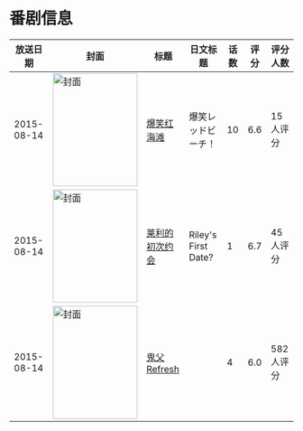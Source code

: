 # 番剧信息

|放送日期|封面|标题|日文标题|话数|评分|评分人数|
|---|---|---|---|---|---|---|
|2015-08-14|<img src="https://lain.bgm.tv/pic/cover/c/e7/26/153093_cP2Qb.jpg" alt="封面" style="width:150px;height:200px;object-fit:cover;">|[爆笑红海滩](https://bangumi.tv/subject/153093)|爆笑レッドビーチ！|10|6.6|15人评分|
|2015-08-14|<img src="https://lain.bgm.tv/pic/cover/c/f6/93/211845_MBiY2.jpg" alt="封面" style="width:150px;height:200px;object-fit:cover;">|[莱利的初次约会](https://bangumi.tv/subject/211845)|Riley's First Date?|1|6.7|45人评分|
|2015-08-14|<img src="https://bangumi.tv/img/no_icon_subject.png" alt="封面" style="width:150px;height:200px;object-fit:cover;">|[鬼父 Refresh](https://bangumi.tv/subject/139719)||4|6.0|582人评分|

